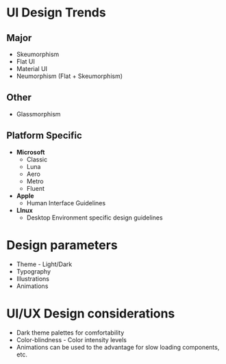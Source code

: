 # UI Design Trends
## Major
- Skeumorphism
- Flat UI
- Material UI
- Neumorphism (Flat + Skeumorphism)
## Other
- Glassmorphism
## Platform Specific
- **Microsoft**
	- Classic
	- Luna
	- Aero
	- Metro
	- Fluent
- **Apple**
	- Human Interface Guidelines
- **LInux**
	- Desktop Environment specific design guidelines
# Design parameters
- Theme - Light/Dark
- Typography
- Illustrations
- Animations

# UI/UX Design considerations
- Dark theme palettes for comfortability
- Color-blindness - Color intensity levels
- Animations can be used to the advantage for slow loading components, etc.
